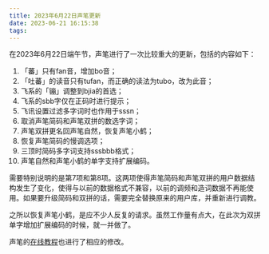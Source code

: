 ```yaml
---
title: 2023年6月22日声笔更新
date: 2023-06-21 16:15:38
tags:
---
```


在2023年6月22日端午节，声笔进行了一次比较重大的更新，包括的内容如下：

1. 「蕃」只有fan音，增加bo音；
2. 「吐蕃」的读音只有tufan，而正确的读法为tubo，改为此音；
3. 飞系的「镚」调整到bjia的首选；
4. 飞系的sbb字仅在正码时进行提示；
5. 飞讯设置过滤多字词时也作用于sssn；
4. 取消声笔简码和声笔双拼的数选字词；
5. 声笔双拼更名回声笔自然，恢复声笔小鹤；
6. 恢复声笔简码的慢调选项；
7. 三顶时简码多字词支持sssbbb格式；
8. 声笔自然和声笔小鹤的单字支持扩展编码。

<!--more-->

需要特别说明的是第7项和第8项。这两项使得声笔简码和声笔双拼的用户数据结构发生了变化，使得与以前的数据格式不兼容，以前的调频和造词数据不再能使用。如果要升级简码和双拼的话，需要完全替换原来的用户库，并重新进行调教。

之所以恢复声笔小鹤，是应不少人反复的请求。虽然工作量有点大，在此次为双拼单字增加扩展编码的时候，就一并做了。

声笔的[在线教程](https://sbxlm.gitee.io/about)也进行了相应的修改。
